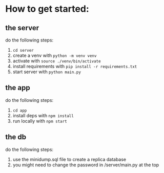 # How to get started:

## the server

do the following steps:

1. `cd server`
2. create a venv with `python -m venv venv`
3. activate with `source ./venv/bin/activate`
4. install requirements with `pip install -r requirements.txt`
5. start server with `python main.py`


## the app 

do the following steps:

1. `cd app`
2. install deps with `npm install`
3. run locally with `npm start`

## the db

do the following steps:

1. use the minidump.sql file to create a replica database
2. you might need to change the password in /server/main.py at the top
